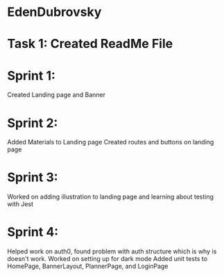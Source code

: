 # EdenDubrovsky

# Task 1: Created ReadMe File

# Sprint 1:
Created Landing page and Banner
# Sprint 2:
Added Materials to Landing page
Created routes and buttons on landing page

# Sprint 3:
Worked on adding illustration to landing page and learning about testing with Jest
# Sprint 4:
Helped work on auth0, found problem with auth structure which is why is doesn't work.
Worked on setting up for dark mode
Added unit tests to HomePage, BannerLayout, PlannerPage, and LoginPage


